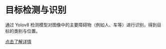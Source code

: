 # 目标检测与识别  
通过 Yolov8 检测模型对图像中的主要障碍物（例如人、车等）进行识别，得到目标的类别与位置。  

[点击了解详情](http://gitlab.robosense.cn/super_sensor_sdk/ros2_sdk/perception) 